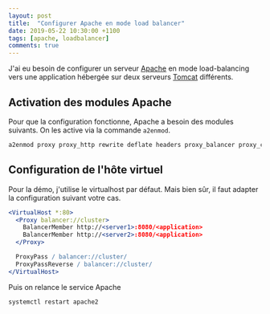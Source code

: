 ```yaml
---
layout: post
title:  "Configurer Apache en mode load balancer"
date: 2019-05-22 10:30:00 +1100
tags: [apache, loadbalancer]
comments: true
---
```


J'ai eu besoin de configurer un serveur [Apache](https://httpd.apache.org/) en mode load-balancing vers une application hébergée sur deux serveurs [Tomcat](http://tomcat.apache.org/) différents.

<!--more-->

## Activation des modules Apache

Pour que la configuration fonctionne, Apache a besoin des modules suivants. On les active via la commande `a2enmod`.

```bash
a2enmod proxy proxy_http rewrite deflate headers proxy_balancer proxy_connect lbmethod_byrequests
```

## Configuration de l'hôte virtuel

Pour la démo, j'utilise le virtualhost par défaut. Mais bien sûr, il faut adapter la configuration suivant votre cas.

```apache
<VirtualHost *:80>
  <Proxy balancer://cluster>
    BalancerMember http://<server1>:8080/<application>
    BalancerMember http://<server2>:8080/<application>
  </Proxy>

  ProxyPass / balancer://cluster/
  ProxyPassReverse / balancer://cluster/    
</VirtualHost>
```

Puis on relance le service Apache
```bash
systemctl restart apache2
```
